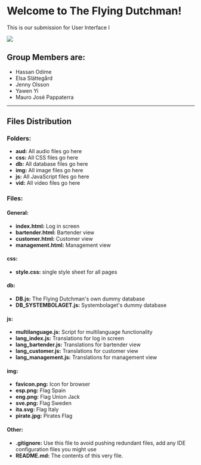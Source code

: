 <h1>Welcome to The Flying Dutchman!</h1>

<p>This is our submission for User Interface I</p>

<img src="https://i.imgur.com/UZSXGaC.png">

<h2>Group Members are:</h2>
<ul>
    <li>Hassan Odime</li>
    <li>Elsa Slättegård</li>
    <li>Jenny Olsson</li>
    <li>Yawen Yi</li>
    <li>Mauro José Pappaterra</li>
</ul>

<hr>

<h2>Files Distribution</h2>

<h3>Folders:</h3>
<ul>
    <li><b>aud:</b> All audio files go here</li>
    <li><b>css:</b> All CSS files go here</li>
    <li><b>db:</b> All database files go here</li>
    <li><b>img:</b> All image files go here</li>
    <li><b>js:</b> All JavaScript files go here</li>
    <li><b>vid:</b> All video files go here</li>
</ul>

<h3>Files:</h3>

<h4>General:</h4>
<ul>
    <li><b>index.html:</b> Log in screen</li>
    <li><b>bartender.html:</b> Bartender view</li>
    <li><b>customer.html:</b> Customer view</li>
    <li><b>management.html:</b> Management view</li>
</ul>

<h4>css:</h4>
<ul>
    <li><b>style.css:</b> single style sheet for all pages</li>
</ul>

<h4>db:</h4>
<ul>
    <li><b>DB.js:</b> The Flying Dutchman's own dummy database</li>
    <li><b>DB_SYSTEMBOLAGET.js:</b> Systembolaget's dummy database</li>
</ul>

<h4>js:</h4>
<ul>
    <li><b>multilanguage.js:</b> Script for multilanguage functionality</li>
    <li><b>lang_index.js:</b> Translations for log in screen</li>
    <li><b>lang_bartender.js:</b> Translations for bartender view</li>
    <li><b>lang_customer.js:</b> Translations for customer view</li>
    <li><b>lang_management.js:</b> Translations for management view</li>
</ul>

<h4>img:</h4>
<ul>
    <li><b>favicon.png:</b> Icon for browser</li>
    <li><b>esp.png:</b> Flag Spain</li>
    <li><b>eng.png:</b> Flag Union Jack</li>
    <li><b>sve.png:</b> Flag Sweden</li>
    <li><b>ita.svg:</b> Flag Italy</li>
    <li><b>pirate.jpg:</b> Pirates Flag</li>

</ul>

<h4>Other:</h4>
<ul>
    <li><b>.gitignore:</b> Use this file to avoid pushing redundant files, add any IDE configuration files you might use </li>
    <li><b>README.md:</b> The contents of this very file.</li>
</ul>



